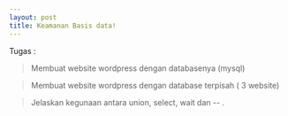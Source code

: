 ```yaml
---
layout: post
title: Keamanan Basis data!
---
```


Tugas :

> Membuat website wordpress dengan databasenya (mysql)

> Membuat website wordpress dengan database terpisah ( 3 website)

> Jelaskan kegunaan antara union, select, wait dan -- .




